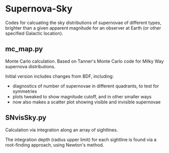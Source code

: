 # Supernova-Sky

Codes for calcuating the sky distributions of supernovae of different types, brighter than a given apparent magnitude for an observer at Earth (or other specified Galactic location).

## mc_map.py
Monte Carlo calculation.  Based on Tanner's Monte Carlo code for Milky Way supernova distributions.  

Initial version includes changes from BDF, including:
* diagnostics of number of supernovae in different quadrants, to test for symmetries
* plots tweaked to show magnitude cutoff, and in other smaller ways
* now also makes a scatter plot showing visible and invisible supernovae

## SNvisSky.py
Calculation via integration along an array of sightlines.  

The integration depth (radius upper limit) for each sightline is found via a root-finding approach, using Newton's method.
